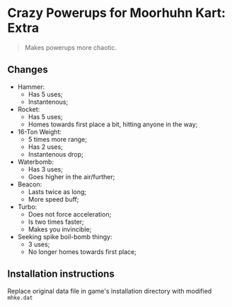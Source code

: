 # Crazy Powerups for Moorhuhn Kart: Extra

> Makes powerups more chaotic.

## Changes

- Hammer:
  - Has 5 uses;
  - Instantenous;
- Rocket:
  - Has 5 uses;
  - Homes towards first place a bit, hitting anyone in the way;
- 16-Ton Weight:
  - 5 times more range;
  - Has 2 uses;
  - Instantenous drop;
- Waterbomb:
  - Has 3 uses;
  - Goes higher in the air/further;
- Beacon:
  - Lasts twice as long;
  - More speed buff;
- Turbo:
  - Does not force acceleration;
  - Is two times faster;
  - Makes you invincible;
- Seeking spike boil-bomb thingy:
  - 3 uses;
  - No longer homes towards first place;

## Installation instructions

Replace original data file in game's installation directory with modified `mhke.dat`
